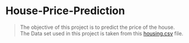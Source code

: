 # House-Price-Prediction
>The objective of this project is to predict the price of the house.<br>
>The Data set used in this project is taken from this [housing.csv](https://github.com/Pulimasthan25/House-Price-Prediction/blob/main/housing.csv) file.
